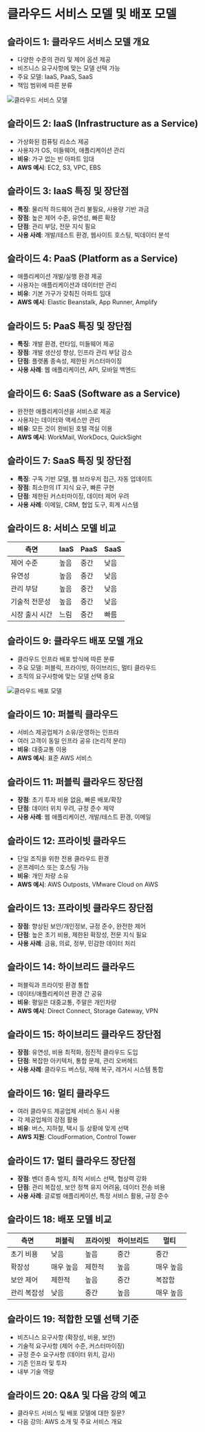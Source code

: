 # 클라우드 서비스 모델 및 배포 모델

## 슬라이드 1: 클라우드 서비스 모델 개요
- 다양한 수준의 관리 및 제어 옵션 제공
- 비즈니스 요구사항에 맞는 모델 선택 가능
- 주요 모델: IaaS, PaaS, SaaS
- 책임 범위에 따른 분류

![클라우드 서비스 모델](./images/cloud_service_models.svg)

## 슬라이드 2: IaaS (Infrastructure as a Service)
- 가상화된 컴퓨팅 리소스 제공
- 사용자가 OS, 미들웨어, 애플리케이션 관리
- **비유**: 가구 없는 빈 아파트 임대
- **AWS 예시**: EC2, S3, VPC, EBS

## 슬라이드 3: IaaS 특징 및 장단점
- **특징**: 물리적 하드웨어 관리 불필요, 사용량 기반 과금
- **장점**: 높은 제어 수준, 유연성, 빠른 확장
- **단점**: 관리 부담, 전문 지식 필요
- **사용 사례**: 개발/테스트 환경, 웹사이트 호스팅, 빅데이터 분석

## 슬라이드 4: PaaS (Platform as a Service)
- 애플리케이션 개발/실행 환경 제공
- 사용자는 애플리케이션과 데이터만 관리
- **비유**: 기본 가구가 갖춰진 아파트 임대
- **AWS 예시**: Elastic Beanstalk, App Runner, Amplify

## 슬라이드 5: PaaS 특징 및 장단점
- **특징**: 개발 환경, 런타임, 미들웨어 제공
- **장점**: 개발 생산성 향상, 인프라 관리 부담 감소
- **단점**: 플랫폼 종속성, 제한된 커스터마이징
- **사용 사례**: 웹 애플리케이션, API, 모바일 백엔드

## 슬라이드 6: SaaS (Software as a Service)
- 완전한 애플리케이션을 서비스로 제공
- 사용자는 데이터와 액세스만 관리
- **비유**: 모든 것이 완비된 호텔 객실 이용
- **AWS 예시**: WorkMail, WorkDocs, QuickSight

## 슬라이드 7: SaaS 특징 및 장단점
- **특징**: 구독 기반 모델, 웹 브라우저 접근, 자동 업데이트
- **장점**: 최소한의 IT 지식 요구, 빠른 구현
- **단점**: 제한된 커스터마이징, 데이터 제어 우려
- **사용 사례**: 이메일, CRM, 협업 도구, 회계 시스템

## 슬라이드 8: 서비스 모델 비교
| 측면 | IaaS | PaaS | SaaS |
|------|------|------|------|
| 제어 수준 | 높음 | 중간 | 낮음 |
| 유연성 | 높음 | 중간 | 낮음 |
| 관리 부담 | 높음 | 중간 | 낮음 |
| 기술적 전문성 | 높음 | 중간 | 낮음 |
| 시장 출시 시간 | 느림 | 중간 | 빠름 |

## 슬라이드 9: 클라우드 배포 모델 개요
- 클라우드 인프라 배포 방식에 따른 분류
- 주요 모델: 퍼블릭, 프라이빗, 하이브리드, 멀티 클라우드
- 조직의 요구사항에 맞는 모델 선택 중요

![클라우드 배포 모델](./images/cloud_deployment_models.svg)

## 슬라이드 10: 퍼블릭 클라우드
- 서비스 제공업체가 소유/운영하는 인프라
- 여러 고객이 동일 인프라 공유 (논리적 분리)
- **비유**: 대중교통 이용
- **AWS 예시**: 표준 AWS 서비스

## 슬라이드 11: 퍼블릭 클라우드 장단점
- **장점**: 초기 투자 비용 없음, 빠른 배포/확장
- **단점**: 데이터 위치 우려, 규정 준수 제약
- **사용 사례**: 웹 애플리케이션, 개발/테스트 환경, 이메일

## 슬라이드 12: 프라이빗 클라우드
- 단일 조직을 위한 전용 클라우드 환경
- 온프레미스 또는 호스팅 가능
- **비유**: 개인 차량 소유
- **AWS 예시**: AWS Outposts, VMware Cloud on AWS

## 슬라이드 13: 프라이빗 클라우드 장단점
- **장점**: 향상된 보안/개인정보, 규정 준수, 완전한 제어
- **단점**: 높은 초기 비용, 제한된 확장성, 전문 지식 필요
- **사용 사례**: 금융, 의료, 정부, 민감한 데이터 처리

## 슬라이드 14: 하이브리드 클라우드
- 퍼블릭과 프라이빗 환경 통합
- 데이터/애플리케이션 환경 간 공유
- **비유**: 평일은 대중교통, 주말은 개인차량
- **AWS 예시**: Direct Connect, Storage Gateway, VPN

## 슬라이드 15: 하이브리드 클라우드 장단점
- **장점**: 유연성, 비용 최적화, 점진적 클라우드 도입
- **단점**: 복잡한 아키텍처, 통합 문제, 관리 오버헤드
- **사용 사례**: 클라우드 버스팅, 재해 복구, 레거시 시스템 통합

## 슬라이드 16: 멀티 클라우드
- 여러 클라우드 제공업체 서비스 동시 사용
- 각 제공업체의 강점 활용
- **비유**: 버스, 지하철, 택시 등 상황에 맞게 선택
- **AWS 지원**: CloudFormation, Control Tower

## 슬라이드 17: 멀티 클라우드 장단점
- **장점**: 벤더 종속 방지, 최적 서비스 선택, 협상력 강화
- **단점**: 관리 복잡성, 보안 정책 유지 어려움, 데이터 전송 비용
- **사용 사례**: 글로벌 애플리케이션, 특정 서비스 활용, 규정 준수

## 슬라이드 18: 배포 모델 비교
| 측면 | 퍼블릭 | 프라이빗 | 하이브리드 | 멀티 |
|------|-------|---------|-----------|------|
| 초기 비용 | 낮음 | 높음 | 중간 | 중간 |
| 확장성 | 매우 높음 | 제한적 | 높음 | 매우 높음 |
| 보안 제어 | 제한적 | 높음 | 중간 | 복잡함 |
| 관리 복잡성 | 낮음 | 중간 | 높음 | 매우 높음 |

## 슬라이드 19: 적합한 모델 선택 기준
- 비즈니스 요구사항 (확장성, 비용, 보안)
- 기술적 요구사항 (제어 수준, 커스터마이징)
- 규정 준수 요구사항 (데이터 위치, 감사)
- 기존 인프라 및 투자
- 내부 기술 역량

## 슬라이드 20: Q&A 및 다음 강의 예고
- 클라우드 서비스 및 배포 모델에 대한 질문?
- 다음 강의: AWS 소개 및 주요 서비스 개요